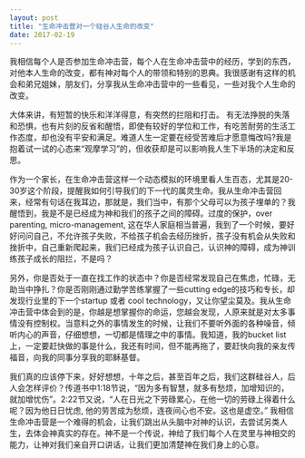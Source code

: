 ```yaml
---
layout: post
title: "生命冲击营对一个硅谷人生命的改变"
date: 2017-02-19
---
```


<div class="container">
<p>
我相信每个人是否参加生命冲击营，每个人在生命冲击营中的经历，学到的东西，对他本人生命的改变，都有神对每个人的带领和特别的恩典。我很感谢有这样的机会和弟兄姐妹，朋友们，分享我从生命冲击营中的一些看见，一些对我个人生命的改变。
</p>
<span class="green-text flow-text">
大体来讲，有短暂的快乐和洋洋得意，有突然的拦阻和打击。 有无法挣脱的失落和恐惧，也有片刻的反省和醒悟，即使有较好的学位和工作，有吃苦耐劳的生活工作态度，却也没有平安和满足。难道人生一定要在经受苦难后才愿意悔改吗?我是抱着试一试的心态来“观摩学习”的，但收获却是可以影响我人生下半场的决定和反思。
</span>
<p>
作为一个家长，在生命冲击营这样一个动态模拟的环境里看人生百态，尤其是20-30岁这个阶段，提醒我如何引导我们的下一代的属灵生命。我从生命冲击营回来，经常有句话在我耳边，那就是，我们当中，有那个父母可以为孩子埋单的？我醒悟到，我是不是已经成为神和我们的孩子之间的障碍。过度的保护，over parenting, micro-management, 这在华人家庭相当普遍，我到了一个时候，要好好问问自己，不允许孩子失败，不给孩子机会去经历挫折，孩子没有机会从失败和挫折中，自己重新爬起来，我们已经成为孩子认识自己，认识神的障碍，成为神训练孩子成长的阻拦，不是吗？
</p>
<p>
另外，你是否处于一直在找工作的状态中？你是否经常发现自己在焦虑，忙碌，无助当中挣扎？你是否刚刚通过勤学苦练掌握了一些cutting edge的技巧和专长，却发现行业里的下一个startup 或者 cool technology，又让你望尘莫及。我从生命冲击营中体会到的是，你越是想掌握你的命运，您越会发现，人原来就是对太多事情没有控制权。当意料之外的事情发生的时候，让我们不要听外面的各种噪音，倾听内心的声音，仔细想想，一切都是情理之中的事情。我知道，我的bucket list上，一定要赶快做的事是什么，我还有时间，但不能再拖了，要赶快向我的亲友传福音，向我的同事分享我的耶稣基督。
</p>
<p>
我们真的应该停下来，好好想想，十年之后，甚至百年之后，我们这群硅谷人，后人会怎样评价？传道书中1:18节说，“因为多有智慧，就多有愁烦，加增知识的，就加增忧伤”。2:22节又说，“人在日光之下劳碌累心，在他一切的劳碌上得着什么呢？因为他日日忧虑,  他的劳苦成为愁烦，连夜间心也不安。这也是虚空。” 我相信生命冲击营是一个难得的机会，让我们跳出从头脑中对神的认识，去尝试另类人生，去体会神真实的存在。神不是一个传说，神给了我们每个人在灵里与神相交的能力，让神对我们亲自开口讲话，让我们更加清楚神在我们身上的心意。
</p>
</div>
